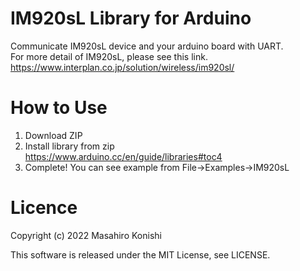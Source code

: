 # IM920sL Library for Arduino
Communicate IM920sL device and your arduino board with UART.  
For more detail of IM920sL, please see this link.  
https://www.interplan.co.jp/solution/wireless/im920sl/


# How to Use
1. Download ZIP
2. Install library from zip  
https://www.arduino.cc/en/guide/libraries#toc4
3. Complete! You can see example from File->Examples->IM920sL

# Licence 
Copyright (c) 2022 Masahiro Konishi

This software is released under the MIT License, see LICENSE.

